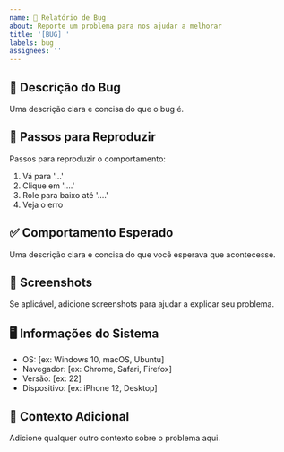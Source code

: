 ```yaml
---
name: 🐛 Relatório de Bug
about: Reporte um problema para nos ajudar a melhorar
title: '[BUG] '
labels: bug
assignees: ''
---
```


## 🐛 Descrição do Bug
Uma descrição clara e concisa do que o bug é.

## 🔄 Passos para Reproduzir
Passos para reproduzir o comportamento:
1. Vá para '...'
2. Clique em '....'
3. Role para baixo até '....'
4. Veja o erro

## ✅ Comportamento Esperado
Uma descrição clara e concisa do que você esperava que acontecesse.

## 📱 Screenshots
Se aplicável, adicione screenshots para ajudar a explicar seu problema.

## 🖥️ Informações do Sistema
 - OS: [ex: Windows 10, macOS, Ubuntu]
 - Navegador: [ex: Chrome, Safari, Firefox]
 - Versão: [ex: 22]
 - Dispositivo: [ex: iPhone 12, Desktop]

## 📝 Contexto Adicional
Adicione qualquer outro contexto sobre o problema aqui.

